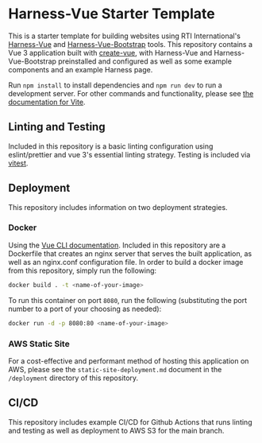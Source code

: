 # Harness-Vue Starter Template

This is a starter template for building websites using RTI International's [Harness-Vue](https://next.harnessjs.org) and [Harness-Vue-Bootstrap](https://bootstrap.harnessjs.org) tools. This repository contains a Vue 3 application built with [create-vue](https://github.com/vuejs/create-vue), with Harness-Vue and Harness-Vue-Bootstrap preinstalled and configured as well as some example components and an example Harness page. 

Run `npm install` to install dependencies and `npm run dev` to run a development server. For other commands and functionality, please see [the documentation for Vite](https://vitejs.dev/guide/).


## Linting and Testing
Included in this repository is a basic linting configuration using eslint/prettier and vue 3's essential linting strategy. Testing is included via [vitest](https://vitest.dev/).
## Deployment
This repository includes information on two deployment strategies.

### Docker
Using the [Vue CLI documentation](https://cli.vuejs.org/guide/deployment.html#docker-nginx). Included in this repository are a Dockerfile that creates an nginx server that serves the built application, as well as an nginx.conf configuration file. In order to build a docker image from this repository, simply run the following:

```bash
docker build . -t <name-of-your-image>
```

To run this container on port `8080`, run the following (substituting the port number to a port of your choosing as needed):

```bash
docker run -d -p 8080:80 <name-of-your-image>
```

### AWS Static Site
For a cost-effective and performant method of hosting this application on AWS, please see the `static-site-deployment.md` document in the `/deployment` directory of this repository.

## CI/CD
This repository includes example CI/CD for Github Actions that runs linting and testing as well as deployment to AWS S3 for the main branch.